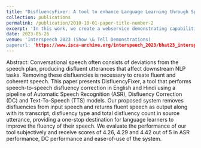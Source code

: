 ```yaml
---
title: "DisfluencyFixer: A tool to enhance Language Learning through Speech To Speech Disfluency Correction"
collection: publications
permalink: /publication/2010-10-01-paper-title-number-2
excerpt: 'In this work, we create a webservice demonstrating capabilities of speech to speech disfluency correction. Given a disfluent speech utterance in English or Hindi, the model first transcribes the speech using a powerful Speech To Text system. The transcribed text is cleaned using our SOTA disfluency correction models followed by speech synthesis.'
date: 2023-05-26
venue: 'Interspeech 2023 (Show \& Tell Demonstrations)
paperurl: 'https://www.isca-archive.org/interspeech_2023/bhat23_interspeech.pdf'
---
```


Abstract: Conversational speech often consists of deviations from the speech plan, producing disfluent utterances that affect downstream NLP tasks. Removing these disfluencies is necessary to create fluent and coherent speech. This paper presents DisfluencyFixer, a tool that performs speech-to-speech disfluency correction in English and Hindi using a pipeline of Automatic Speech Recognition (ASR), Disfluency Correction (DC) and Text-To-Speech (TTS) models. Our proposed system removes disfluencies from input speech and returns fluent speech as output along with its transcript, disfluency type and total disfluency count in source utterance, providing a one-stop destination for language learners to improve the fluency of their speech. We evaluate the performance of our tool subjectively and receive scores of 4.26, 4.29 and 4.42 out of 5 in ASR performance, DC performance and ease-of-use of the system. 
